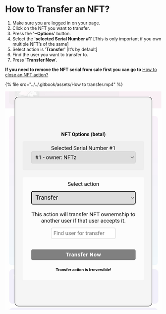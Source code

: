 # How to Transfer an NFT?

1. Make sure you are logged in on your page.
2. Click on the NFT you want to transfer.
3. Press the '**\~Options**' button.
4. Select the '**selected Serial Number #1**' \[This is only important if you own multiple NFT’s of the same]
5. Select action is '**Transfer**' \[It’s by default]
6. Find the user you want to transfer to.
7. Press '**Transfer Now**'.

**If you need to remove the NFT serial from sale first you can go to** [How to close an NFT action?](how-to-close-an-nft-auction.md)

{% file src="../../.gitbook/assets/How to transfer.mp4" %}

![](<../../.gitbook/assets/Transfer (2).jpg>)
